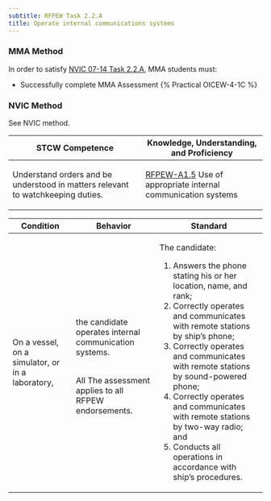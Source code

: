 ```yaml
---
subtitle: RFPEW Task 2.2.A 
title: Operate internal communications systems
---
```



### MMA Method

In order to satisfy  [NVIC 07-14  Task  2.2.A](/stcw23/assets/images/nvic-07-14.pdf), MMA students must:

* Successfully complete MMA Assessment {% Practical OICEW-4-1C %}


### NVIC Method

<a onclick="togglevisibility('nvic_methods')" >See NVIC method.</a>

<div id='nvic_methods' class='hide'>

<table>
<thead>
<tr>
<th class='forty'> STCW Competence </th>
<th class='sixty'> Knowledge, Understanding, and Proficiency </th>
</tr>
</thead>




<tbody>
<tr><td markdown='1'>

Understand orders and be understood in matters relevant to watchkeeping duties.

</td><td markdown='1'>

[RFPEW-A1.5](../../tables/34.html#RFPEW-A1.5) Use of appropriate internal communication systems

</td></tr>


</tbody>
</table>


<table>
<thead>
<tr><th class='twenty'>  Condition </th><th class='twenty'> Behavior </th><th  class='sixty'>Standard </th></tr>
</thead>
<tbody >



<tr><td markdown='1'>

On a vessel, on a simulator, or in a laboratory,

</td><td markdown='1'>

the candidate operates internal communication systems.

<br>

<div class="tooltip">All
<span class="tooltiptext">
The assessment applies to all RFPEW endorsements.
</span>
</div>


</td><td markdown='1'>

The candidate:

1. Answers the phone stating his or her location, name, and rank;
2. Correctly operates and communicates with remote stations by ship’s phone;
3. Correctly operates and communicates with remote stations by sound-powered phone;
4. Correctly operates and communicates with remote stations by two-way radio; and
5. Conducts all operations in accordance with ship’s procedures.

</td></tr>
</tbody>
</table>
</div>
